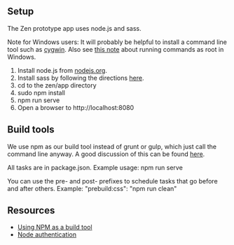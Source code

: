 Setup
-----

The Zen prototype app uses node.js and sass.

Note for Windows users:
It will probably be helpful to install a command line tool such as [cygwin](https://cygwin.com).
Also see [this note](http://stackoverflow.com/questions/4090301/root-user-sudo-equivalent-in-cygwin) about running commands as root in Windows.

1. Install node.js from [nodejs.org](https://nodejs.org/).
2. Install sass by following the directions [here](http://sass-lang.com/install).
3. cd to the zen/app directory
4. sudo npm install
5. npm run serve
6. Open a browser to http://localhost:8080


Build tools
-----------
We use npm as our build tool instead of grunt or gulp, which just call the command line anyway.
A good discussion of this can be found [here](http://blog.keithcirkel.co.uk/why-we-should-stop-using-grunt/).

All tasks are in package.json.
Example usage: npm run serve

You can use the pre- and post- prefixes to schedule tasks that go before and after others.
Example: "prebuild:css": "npm run clean"


Resources
---------
- [Using NPM as a build tool](http://blog.keithcirkel.co.uk/how-to-use-npm-as-a-build-tool/)
- [Node authentication](https://scotch.io/tutorials/easy-node-authentication-setup-and-local)
